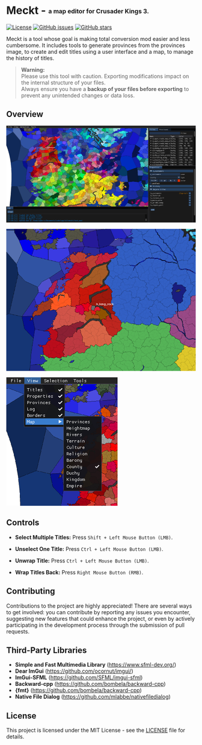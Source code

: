 # Meckt - <span style="font-size: 16px; vertical-align: middle;">a map editor for Crusader Kings 3.</span>

[![License](https://img.shields.io/badge/license-MIT-blue.svg)](https://opensource.org/licenses/MIT)
[![GitHub issues](https://img.shields.io/github/issues/xorrad/ck3-meckt)](https://github.com/xorrad/ck3-meckt/issues)
[![GitHub stars](https://img.shields.io/github/stars/xorrad/ck3-meckt.svg?style=flat&label=stars)](https://github.com/xorrad/ck3-meckt)

Meckt is a tool whose goal is making total conversion mod easier and less cumbersome. It includes tools to generate provinces from the provinces image, to create and edit titles using a user interface and a map, to manage the history of titles.

> **Warning:**  
> Please use this tool with caution. Exporting modifications impact on the internal structure of your files.  
> Always ensure you have a **backup of your files before exporting** to prevent any unintended changes or data loss.  

## Overview

![overview](images/overview.png)  

![wrapping](images/wrapping.png)  

![views](images/views.png)

## Controls

- **Select Multiple Titles:** Press `Shift + Left Mouse Button (LMB)`.
- **Unselect One Title:** Press `Ctrl + Left Mouse Button (LMB)`.

- **Unwrap Title:** Press `Ctrl + Left Mouse Button (LMB)`.
- **Wrap Titles Back:** Press `Right Mouse Button (RMB)`.

## Contributing

Contributions to the project are highly appreciated! There are several ways to get involved: you can contribute by reporting any issues you encounter, suggesting new features that could enhance the project, or even by actively participating in the development process through the submission of pull requests.

## Third-Party Libraries
- **Simple and Fast Multimedia Library** (https://www.sfml-dev.org/)
- **Dear ImGui** (https://github.com/ocornut/imgui/)
- **ImGui-SFML** (https://github.com/SFML/imgui-sfml)
- **Backward-cpp** (https://github.com/bombela/backward-cpp)
- **{fmt}** (https://github.com/bombela/backward-cpp)
- **Native File Dialog** (https://github.com/mlabbe/nativefiledialog)

## License

This project is licensed under the MIT License - see the [LICENSE](https://raw.githubusercontent.com/Xorrad/ck3-meckt/master/LICENSE) file for details.
